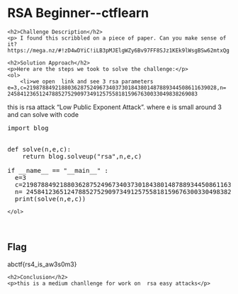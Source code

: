 <title>RSA Beginner--ctflearn </title>
 

<!DOCTYPE html>
<html>
 
<body>
    <h1>RSA Beginner--ctflearn </h1>

    <h2>Challenge Description</h2>
    <p> I found this scribbled on a piece of paper. Can you make sense of it? https://mega.nz/#!zD4wDYiC!iLB3pMJElgWZy6Bv97FF8SJz1KEk9lWsgBSw62mtxQg
</p>

    <h2>Solution Approach</h2>
    <p>Here are the steps we took to solve the challenge:</p>
    <ol> 
        <li>we open  link and see 3 rsa parameters  e=3,c=219878849218803628752496734037301843801487889344508611639028,n= 245841236512478852752909734912575581815967630033049838269083
this is rsa attack    “Low Public Exponent Attack”. where e is small around 3 and can solve with code
<pre>
import blog


def solve(n,e,c):
    return blog.solveup("rsa",n,e,c)

if __name__ == "__main__" :
  e=3
  c=219878849218803628752496734037301843801487889344508611639028
  n= 245841236512478852752909734912575581815967630033049838269083
  print(solve(n,e,c))
</pre>
    </ol>
<br>
    <h2>Flag</h2>
    <p class="flag">abctf{rs4_is_aw3s0m3}
</p>

    <h2>Conclusion</h2>
    <p>this is a medium chanllenge for work on  rsa easy attacks</p>

</body>
</html>
